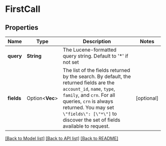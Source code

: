 # FirstCall

## Properties

Name | Type | Description | Notes
------------ | ------------- | ------------- | -------------
**query** | **String** | The Lucene-formatted query string. Default to '*' if not set | 
**fields** | Option<**Vec<String>**> | The list of the fields returned by the search. By default, the returned fields are the `account_id`, `name`, `type`, `family`, and `crn`. For all queries, `crn` is always returned. You may set `\"fields\": [\"*\"]` to discover the set of fields available to request. | [optional]

[[Back to Model list]](../README.md#documentation-for-models) [[Back to API list]](../README.md#documentation-for-api-endpoints) [[Back to README]](../README.md)


